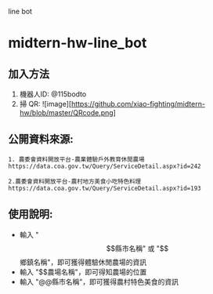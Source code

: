line bot
# midtern-hw-line_bot
  
 ## 加入方法 
 1. 機器人ID:  @115bodto
 2. 掃 QR:
    ![image][https://github.com/xiao-fighting/midtern-hw/blob/master/QRcode.png]
 
## 公開資料來源:
    1. 農委會資料開放平台-農業體驗戶外教育休閒農場
    https://data.coa.gov.tw/Query/ServiceDetail.aspx?id=242

    2.農委會資料開放平台-農村地方美食小吃特色料理
    https://data.coa.gov.tw/Query/ServiceDetail.aspx?id=193

 
 ## 使⽤說明: 
 
* 輸入 "$$縣市名稱" 或 "$$鄉鎮名稱"，即可獲得體驗休閒農場的資訊
* 輸入 "$$農場名稱"，即可得知農場的位置
* 輸入 "@@縣市名稱"，即可獲得農村特色美食的資訊
